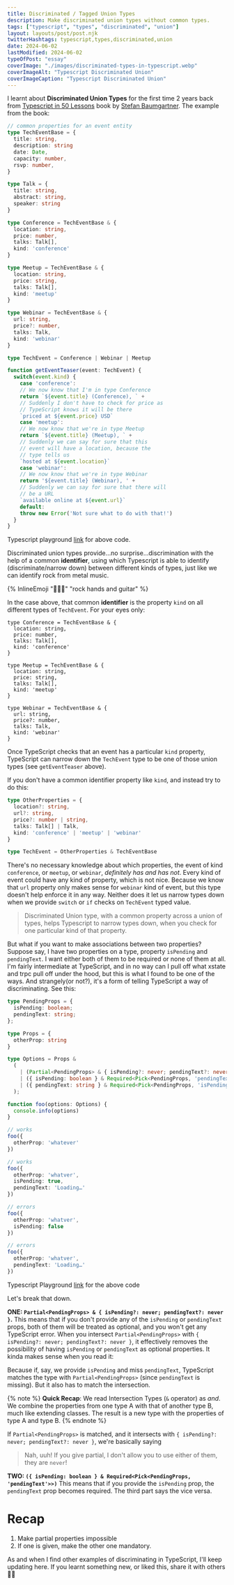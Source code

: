 ```yaml
---
title: Discriminated / Tagged Union Types
description: Make discriminated union types without common types.
tags: ["typescript", "types", "discriminated", "union"]
layout: layouts/post/post.njk
twitterHashtags: typescript,types,discriminated,union
date: 2024-06-02
lastModified: 2024-06-02
typeOfPost: "essay"
coverImage: "./images/discriminated-types-in-typescript.webp"
coverImageAlt: "Typescript Discriminated Union"
coverImageCaption: "Typescript Discriminated Union"
---
```


I learnt about **Discriminated Union Types** for the first time 2 years back from [Typescript in 50 Lessons](-books/typescript-in-50-lessons/) book by [Stefan Baumgartner](https://mastodon.social/@deadparrot). The example from the book:

```ts
// common properties for an event entity
type TechEventBase = {
  title: string,
  description: string
  date: Date,
  capacity: number,
  rsvp: number,
}

type Talk = {
  title: string,
  abstract: string,
  speaker: string
}

type Conference = TechEventBase & {
  location: string,
  price: number,
  talks: Talk[],
  kind: 'conference'
}

type Meetup = TechEventBase & {
  location: string,
  price: string,
  talks: Talk[],
  kind: 'meetup'
}

type Webinar = TechEventBase & {
  url: string,
  price?: number,
  talks: Talk,
  kind: 'webinar'
}

type TechEvent = Conference | Webinar | Meetup

function getEventTeaser(event: TechEvent) {
  switch(event.kind) {
    case 'conference':
    // We now know that I'm in type Conference
    return `${event.title} (Conference), ` +
    // Suddenly I don't have to check for price as
    // TypeScript knows it will be there
    `priced at ${event.price} USD`
    case 'meetup':
    // We now know that we're in type Meetup
    return `${event.title} (Meetup), ` +
    // Suddenly we can say for sure that this
    // event will have a location, because the
    // type tells us
    `hosted at ${event.location}`
    case 'webinar':
    // We now know that we're in type Webinar
    return '${event.title} (Webinar), ' +
    // Suddenly we can say for sure that there will
    // be a URL
    `available online at ${event.url}`
    default:
    throw new Error('Not sure what to do with that!')
  }      
}
```

Typescript playground [link](https://www.typescriptlang.org/play/?ssl=14&ssc=1&pln=15&pc=1#code/PTAEGMHsFtsg7UAHATpJBTFAXAlhgZ1ADNIVQBDRDANw3m1Hr2wE8AoNzUAFQ3AAWAUToMAQhQIZQAXlABvdqFAsANhgBcoAthS54AcwA0S0ABNC4PUjwItOvYdNmK2TaAAirjCeXgKSBTguGxa8ACu0ABGWL6gKAQ0SGGRMSgmAL7snKzcPBSqANayCqZq7g76xqYUUQ5B2Pa6VXEEmBSFWE2OBuxZOdwAwgjEWPTg0nJ8giLMElKgAGSlyqqQ-rbw3S2mqLgTKdGxZQWFBFr5RQDaALpxhfpmWgDkUPCjKOMYz33ZXNIAWQwGGw4SQJWmwlE2Hm0mWilW61cuDs2mahjiewOaJ6cWwp3OvFOt3ujxe0GBoKQP36-1AAHUMFF9BRyFN+FC5pI4StQOEUKpthjdnoJgB+Q5pPEEi6nUnwJ6gZ4AdyZLJQNL+uWkkNmDBKw3eY3gE1AAB8GWr4KzzaAgSCwdliOETZtQAYQXrsHxuSgABS0ZgXDlegCUvIIypCggD0IAdA8FeGEcoINylW8Pl9nhpTMoQJbQPBIMrQIVi6XsAJXKAAJLPaCgfQqbWgQ1Zk0YPPxB0oRAAAwAJPJAww4+UMqA-e3jRNQ0ZQP3QABqbsFgDK4TMFngqlYdfMCGejGrdBUkAgAn4xVI5Cx0kka7APG166suBsZYrRBCoCjqlUUAYhUK9Pm7ft7zMShGGHUdsDje9JwAVXXDx+27fwFgbSkwRzJ9CwrL8SxAmtVWeT4m0QOl7SpbtPlBPtF1g+MJynGiwXnRcV3wzdt3oPc-2kfxEAICh91vbR+WkKsayrXACHwuC-1wADQFPB9QDWDYUXgBcYn8cIFirLtU1AAs6TcACiEM8CBEgHQMCgmtmOYOMtORBAMnQ0zMOkFUrVZPDTILRki2I8tiJkxgyIo5s6UZZlrRQOje0QZ4XLHVi-QS9VOOebjgrAXidwE1U0xEsSSDISSKKikCxmUgD8OAihQCQgAlAAZcCKBoCgVNqdRQAQVR9AfGCR3jflVC87sLGIChwlURpuyrNBS3gDBSyEFA0H9Z4ADlIEYAgpL-atGGwC8zAvKMqxI7AAEJnlDUxJ1M0A+iAA) for above code.

Discriminated union types provide…no surprise…discrimination with the help of a common **identifier**, using which Typescript is able to  identify (discriminate/narrow down) between different kinds of types, just like we can identify rock from metal music.

{% InlineEmoji "🤘🏼🎸" "rock hands and guitar" %}

In the case above, that common **identifier** is the property `kind` on all different types of `TechEvent`. For your eyes only:

```ts/4,11,18
type Conference = TechEventBase & {
  location: string,
  price: number,
  talks: Talk[],
  kind: 'conference'
}

type Meetup = TechEventBase & {
  location: string,
  price: string,
  talks: Talk[],
  kind: 'meetup'
}

type Webinar = TechEventBase & {
  url: string,
  price?: number,
  talks: Talk,
  kind: 'webinar'
}

```



Once TypeScript checks that an event has a particular `kind` property, TypeScript can narrow down the  `TechEvent` type to be one of those union types (see `getEventTeaser` above).

If you don't have a common identifier property like `kind`, and instead try to do this:

```ts
type OtherProperties = {
  location?: string,
  url?: string,
  price?: number | string,
  talks: Talk[] | Talk,
  kind: 'conference' | 'meetup' | 'webinar'
}

type TechEvent = OtherProperties & TechEventBase
```

There's no necessary knowledge about which properties, the event of kind `conference`, or `meetup`, or `webinar`, _definitely has and has not_. Every kind of event could have any kind of property, which is not nice. Because we know that `url` property only makes sense for `webinar` kind of event, but this type doesn't help enforce it in any way. Neither does it let us narrow types down when we provide `switch` or `if` checks on `TechEvent` typed value. 

> Discriminated Union type, with a common property across a union of types, helps Typescript to narrow types down, when you check for one particular kind of that property.

But what if you want to make associations between two properties? Suppose say, I have two properties on a type, property `isPending` and `pendingText`. I want either both of them to be required or none of them at all. I'm fairly intermediate at TypeScript, and in no way can I pull off what xstate and trpc pull off under the hood, but this is what I found to be one of the ways. And strangely(or not?), it's a form of telling TypeScript a way of discriminating. See this:


```ts
type PendingProps = {
  isPending: boolean;
  pendingText: string;
};

type Props = {
  otherProp: string
} 

type Options = Props &
  (
    | (Partial<PendingProps> & { isPending?: never; pendingText?: never })
    | ({ isPending: boolean } & Required<Pick<PendingProps, 'pendingText'>>)
    | ({ pendingText: string } & Required<Pick<PendingProps, 'isPending'>>)
  );

function foo(options: Options) {
  console.info(options)
}

// works
foo({
  otherProp: 'whatever'
})

// works
foo({
  otherProp: 'whatver',
  isPending: true,
  pendingText: 'Loading…'
})

// errors
foo({
  otherProp: 'whatver',
  isPending: false
})

// errors
foo({
  otherProp: 'whatver',
  pendingText: 'Loading…'
})
```

Typescript Playground [link](https://www.typescriptlang.org/play/?#code/C4TwDgpgBAChB2ATAlvA5jATgezAZygF4oBvAKCimTziVTQC4oAjbbAGwgEN4BuCqJDroAKhAAewJnmCZ6-AL78yoSLBz4ipAdmAALCJiy5ps+mQVQyK8NADyYYMmzwCxY5oBkAgBQDKAD5QPjBcmE5c7AA8tCjoHngAfFCepFQ0CHFoAPxM8BAAboa8gpn0YpK5UPlFmFAKAJT+UEE+JOmx9EysHNzw9SlQAEoQAI4ArsiYEIgxyADGANYxZfEaeAA0UADkQlkVwNuJiU2UgcHte+USUlAycugDqSMTUzNzSyvCGOtb29SddBHE4CBrKABm43g8ycLig4LYPlwsNcTAcKLwDW0lHmLjwvQAdKgEUjHM5XE0FNYAPTUqAAd2wmEWeDICOwbR0+kMHiY23pei4wEKhm2FiaZFpDKZLLZiPIlF0BiMGj5AqFtW2GwEANWjCgsnGEG1lCuohufIAMtguFlAGQEYsaNLphhwmFZ7M5iu5KpMO3VwE1Jo6eqY4MieAg4udUFdTI98q5yt5-sFgdFwbNaAOVpt9sdDSAA) for the above code

Let's break that down.

**ONE: `Partial<PendingProps> & { isPending?: never; pendingText?: never }`.**
This means that if you don't provide any of the `isPending` or `pendingText` props, both of them will be treated as optional, and you won't get any TypeScript error. When you intersect `Partial<PendingProps>` with `{ isPending?: never; pendingText?: never }`, it effectively removes the possibility of having `isPending` or `pendingText` as optional properties. It kinda makes sense when you read it:

Because if, say, we provide `isPending` and miss `pendingText`, TypeScript matches the type with `Partial<PendingProps>` (since `pendingText` is missing). But it also has to match the intersection. 

{% note %}
  **Quick Recap**: We read Intersection Types (`&` operator) as _and_. We combine the properties from one type A with that of another type B, much like extending classes. The result is a new type with the properties of type A and type B.
{% endnote %}

If `Partial<PendingProps>` is matched, and it intersects with `{ isPending?: never; pendingText?: never }`, we're basically saying

> Nah, uuh! If you give partial, I don't allow you to use either of them, they are `never`!

**TWO: `({ isPending: boolean } & Required<Pick<PendingProps, 'pendingText'>>)`**
This means that if you provide the `isPending` prop, the `pendingText` prop becomes required. The third part says the vice versa.

# Recap
1. Make partial properties impossible
2. If one is given, make the other one mandatory.

As and when I find other examples of discriminating in TypeScript, I'll keep updating here. If you learnt something new, or liked this, share it with others 💃🏻